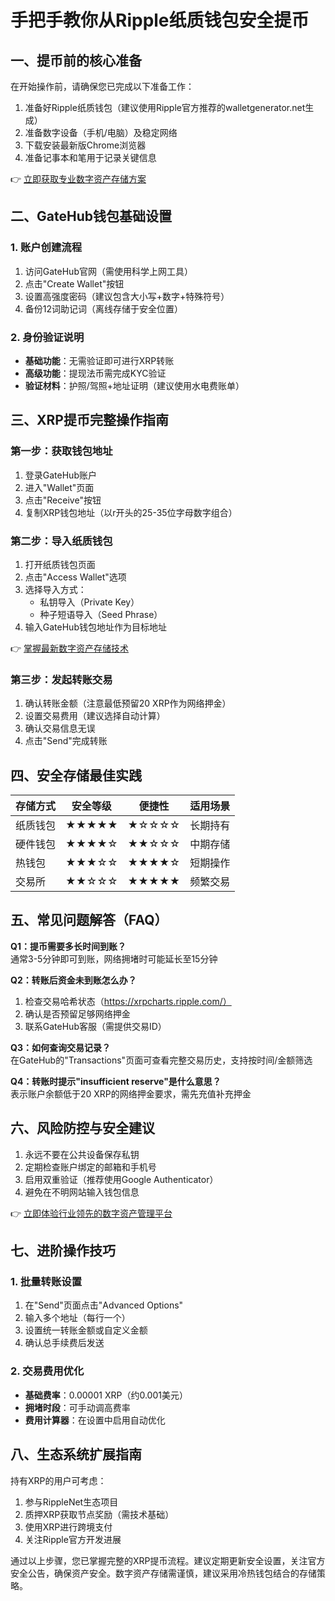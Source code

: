 # 手把手教你从Ripple纸质钱包安全提币

## 一、提币前的核心准备
在开始操作前，请确保您已完成以下准备工作：
1. 准备好Ripple纸质钱包（建议使用Ripple官方推荐的walletgenerator.net生成）
2. 准备数字设备（手机/电脑）及稳定网络
3. 下载安装最新版Chrome浏览器
4. 准备记事本和笔用于记录关键信息

👉 [立即获取专业数字资产存储方案](https://bit.ly/okx_welcome)

## 二、GateHub钱包基础设置
### 1. 账户创建流程
1. 访问GateHub官网（需使用科学上网工具）
2. 点击"Create Wallet"按钮
3. 设置高强度密码（建议包含大小写+数字+特殊符号）
4. 备份12词助记词（离线存储于安全位置）

### 2. 身份验证说明
- **基础功能**：无需验证即可进行XRP转账
- **高级功能**：提现法币需完成KYC验证
- **验证材料**：护照/驾照+地址证明（建议使用水电费账单）

## 三、XRP提币完整操作指南
### 第一步：获取钱包地址
1. 登录GateHub账户
2. 进入"Wallet"页面
3. 点击"Receive"按钮
4. 复制XRP钱包地址（以r开头的25-35位字母数字组合）

### 第二步：导入纸质钱包
1. 打开纸质钱包页面
2. 点击"Access Wallet"选项
3. 选择导入方式：
   - 私钥导入（Private Key）
   - 种子短语导入（Seed Phrase）
4. 输入GateHub钱包地址作为目标地址

👉 [掌握最新数字资产存储技术](https://bit.ly/okx_welcome)

### 第三步：发起转账交易
1. 确认转账金额（注意最低预留20 XRP作为网络押金）
2. 设置交易费用（建议选择自动计算）
3. 确认交易信息无误
4. 点击"Send"完成转账

## 四、安全存储最佳实践
| 存储方式 | 安全等级 | 便捷性 | 适用场景 |
|---------|---------|-------|---------|
| 纸质钱包 | ★★★★★   | ★☆☆☆☆ | 长期持有 |
| 硬件钱包 | ★★★★☆   | ★★☆☆☆ | 中期存储 |
| 热钱包   | ★★★☆☆   | ★★★★☆ | 短期操作 |
| 交易所   | ★★☆☆☆   | ★★★★★ | 频繁交易 |

## 五、常见问题解答（FAQ）
**Q1：提币需要多长时间到账？**  
通常3-5分钟即可到账，网络拥堵时可能延长至15分钟

**Q2：转账后资金未到账怎么办？**  
1. 检查交易哈希状态（https://xrpcharts.ripple.com/）
2. 确认是否预留足够网络押金
3. 联系GateHub客服（需提供交易ID）

**Q3：如何查询交易记录？**  
在GateHub的"Transactions"页面可查看完整交易历史，支持按时间/金额筛选

**Q4：转账时提示"insufficient reserve"是什么意思？**  
表示账户余额低于20 XRP的网络押金要求，需先充值补充押金

## 六、风险防控与安全建议
1. 永远不要在公共设备保存私钥
2. 定期检查账户绑定的邮箱和手机号
3. 启用双重验证（推荐使用Google Authenticator）
4. 避免在不明网站输入钱包信息

👉 [立即体验行业领先的数字资产管理平台](https://bit.ly/okx_welcome)

## 七、进阶操作技巧
### 1. 批量转账设置
1. 在"Send"页面点击"Advanced Options"
2. 输入多个地址（每行一个）
3. 设置统一转账金额或自定义金额
4. 确认总手续费后发送

### 2. 交易费用优化
- **基础费率**：0.00001 XRP（约0.001美元）
- **拥堵时段**：可手动调高费率
- **费用计算器**：在设置中启用自动优化

## 八、生态系统扩展指南
持有XRP的用户可考虑：
1. 参与RippleNet生态项目
2. 质押XRP获取节点奖励（需技术基础）
3. 使用XRP进行跨境支付
4. 关注Ripple官方开发进展

通过以上步骤，您已掌握完整的XRP提币流程。建议定期更新安全设置，关注官方安全公告，确保资产安全。数字资产存储需谨慎，建议采用冷热钱包结合的存储策略。